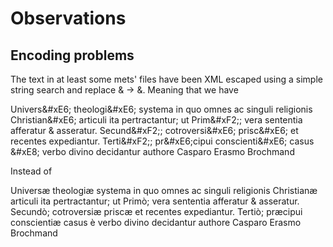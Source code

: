 # Observations

## Encoding problems 

The text in at least some mets' files have been XML escaped using a simple string search and replace & -> &amp;. Meaning that we have 

Univers&amp;#xE6; theologi&amp;#xE6; systema in quo omnes ac singuli religionis Christian&amp;#xE6; articuli ita pertractantur; ut Prim&amp;#xF2;; vera sententia afferatur &amp; asseratur. Secund&amp;#xF2;; cotroversi&amp;#xE6; prisc&amp;#xE6; et recentes expediantur. Terti&amp;#xF2;; pr&amp;#xE6;cipui conscienti&amp;#xE6; casus &amp;#xE8; verbo divino decidantur authore Casparo Erasmo Brochmand

Instead of

Universæ theologiæ systema in quo omnes ac singuli religionis Christianæ articuli ita pertractantur; ut Primò; vera sententia afferatur &amp; asseratur. Secundò; cotroversiæ priscæ et recentes expediantur. Tertiò; præcipui conscientiæ casus è verbo divino decidantur authore Casparo Erasmo Brochmand
